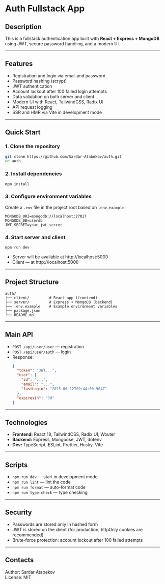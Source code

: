# Auth Fullstack App

## Description

This is a fullstack authentication app built with **React + Express + MongoDB** using JWT, secure password handling, and a modern UI.

---

## Features

- Registration and login via email and password
- Password hashing (scrypt)
- JWT authentication
- Account lockout after 100 failed login attempts
- Data validation on both server and client
- Modern UI with React, TailwindCSS, Radix UI
- API request logging
- SSR and HMR via Vite in development mode

---

## Quick Start

### 1. Clone the repository

```sh
git clone https://github.com/Sardar-Atabekov/auth.git
cd auth
```

### 2. Install dependencies

```sh
npm install
```

### 3. Configure environment variables

Create a `.env` file in the project root based on `.env.example`:

```
MONGODB_URI=mongodb://localhost:27017
MONGODB_DB=userdb
JWT_SECRET=your_jwt_secret
```

### 4. Start server and client

```sh
npm run dev
```

- Server will be available at http://localhost:5000
- Client — at http://localhost:5000

---

## Project Structure

```
auth/
├── client/         # React app (frontend)
├── server/         # Express + MongoDB (backend)
├── .env.example    # Example environment variables
├── package.json
└── README.md
```

---

## Main API

- `POST /api/user/user` — registration
- `POST /api/user/auth` — login
- Response:
  ```json
  {
    "token": "JWT...",
    "user": {
      "id": "...",
      "email": "...",
      "lastLogin": "2025-06-12T09:44:50.964Z"
    },
    "expiresIn": "7d"
  }
  ```

---

## Technologies

- **Frontend:** React 18, TailwindCSS, Radix UI, Wouter
- **Backend:** Express, Mongoose, JWT, dotenv
- **Dev:** TypeScript, ESLint, Prettier, Husky, Vite

---

## Scripts

- `npm run dev` — start in development mode
- `npm run lint` — lint the code
- `npm run format` — auto-format code
- `npm run type-check` — type checking

---

## Security

- Passwords are stored only in hashed form
- JWT is stored on the client (for production, httpOnly cookies are recommended)
- Brute-force protection: account lockout after 100 failed attempts

---

## Contacts

Author: Sardar Atabekov  
License: MIT
